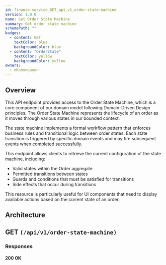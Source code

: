 ```yaml
---
id: finance-service_GET_api_v1_order-state-machine
version: 1.0.0
name: Get Order State Machine
summary: Get order state machine
schemaPath: ""
badges:
  - content: GET
    textColor: blue
    backgroundColor: blue
  - content: "OrderState"
    textColor: yellow
    backgroundColor: yellow
owners:
  - nhanxnguyen
---
```


## Overview

This API endpoint provides access to the Order State Machine, which is a core component of our domain model following Domain-Driven Design principles. The Order State Machine represents the lifecycle of an order as it moves through various states in our bounded context.

The state machine implements a formal workflow pattern that enforces business rules and transitional logic between order states. Each state transition is triggered by specific domain events and may fire subsequent events when completed successfully.

This endpoint allows clients to retrieve the current configuration of the state machine, including:

- Valid states within the Order aggregate
- Permitted transitions between states
- Guards and conditions that must be satisfied for transitions
- Side effects that occur during transitions

This resource is particularly useful for UI components that need to display available actions based on the current state of an order.

## Architecture

<NodeGraph />

## GET `(/api/v1/order-state-machine)`

### Responses

#### <span className="text-green-500">200 OK</span>

<SchemaViewer file="response-200.json" maxHeight="500" id="response-200" />
